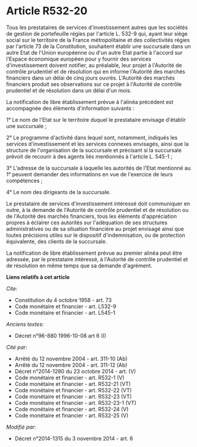 # Article R532-20

Tous les prestataires de services d'investissement autres que les sociétés de gestion de portefeuille régies par l'article L.
532-9 qui, ayant leur siège social sur le territoire de la France métropolitaine et des collectivités régies par l'article 73
de la Constitution, souhaitent établir une succursale dans un autre Etat de l'Union européenne ou d'un autre Etat partie à
l'accord sur l'Espace économique européen pour y fournir des services d'investissement doivent notifier, au préalable, leur
projet à l'Autorité de contrôle prudentiel et de résolution qui en informe l'Autorité des marchés financiers dans un délai de
cinq jours ouvrés. L'Autorité des marchés financiers produit ses observations sur ce projet à l'Autorité de contrôle
prudentiel et de résolution dans un délai d'un mois. 

La notification de libre établissement prévue à l'alinéa précédent est accompagnée des éléments d'information suivants : 

1° Le nom de l'Etat sur le territoire duquel le prestataire envisage d'établir une succursale ; 

2° Le programme d'activité dans lequel sont, notamment, indiqués les services d'investissement et les services connexes
envisagés, ainsi que la structure de l'organisation de la succursale et précisant si la succursale prévoit de recourir à des
agents liés mentionnés à l'article L. 545-1 ; 

3° L'adresse de la succursale à laquelle les autorités de l'Etat mentionné au 1° peuvent demander des informations en vue de
l'exercice de leurs compétences ; 

4° Le nom des dirigeants de la succursale. 

Le prestataire de services d'investissement intéressé doit communiquer en outre, à la demande de l'Autorité de contrôle
prudentiel et de résolution ou de l'Autorité des marchés financiers, tous les éléments d'appréciation propres à éclairer ces
autorités sur l'adéquation de ses structures administratives ou de sa situation financière au projet envisagé ainsi que
toutes précisions utiles sur le dispositif d'indemnisation, ou de protection équivalente, des clients de la succursale. 

La notification de libre établissement prévue au premier alinéa peut être adressée, par le prestataire intéressé, à
l'Autorité de contrôle prudentiel et de résolution en même temps que sa demande d'agrément.

**Liens relatifs à cet article**

_Cite_:

  - Constitution du 4 octobre 1958 - art. 73
  - Code monétaire et financier - art. L532-9
  - Code monétaire et financier - art. L545-1

_Anciens textes_:

  - Décret n°96-880 1996-10-08 art 6 (I)

_Cité par_:

  - Arrêté du 12 novembre 2004 - art. 311-10 (Ab)
  - Arrêté du 12 novembre 2004 - art. 311-12 (Ab)
  - Décret n°2014-1280 du 23 octobre 2014 - art. (V)
  - Code monétaire et financier - art. R532-1 (V)
  - Code monétaire et financier - art. R532-21 (VT)
  - Code monétaire et financier - art. R532-22 (VT)
  - Code monétaire et financier - art. R532-23 (VT)
  - Code monétaire et financier - art. R532-23-1 (VT)
  - Code monétaire et financier - art. R532-24 (V)
  - Code monétaire et financier - art. R532-25 (V)

_Modifié par_:

  - Décret n°2014-1315 du 3 novembre 2014 - art. 6
